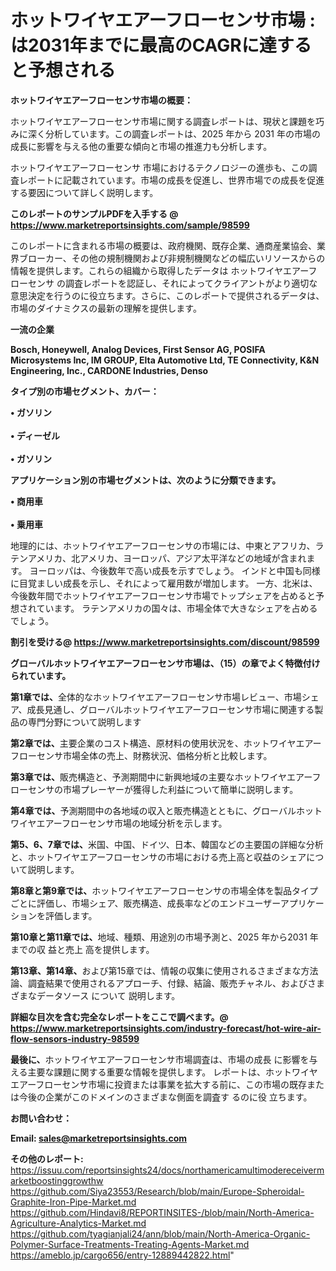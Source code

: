 # ホットワイヤエアーフローセンサ市場 : は2031年までに最高のCAGRに達すると予想される

<strong><b>ホットワイヤエアーフローセンサ市場の概要：</b></strong>

ホットワイヤエアーフローセンサ市場に関する調査レポートは、現状と課題を巧みに深く分析しています。この調査レポートは、2025 年から 2031 年の市場の成長に影響を与える他の重要な傾向と市場の推進力も分析します。

ホットワイヤエアーフローセンサ 市場におけるテクノロジーの進歩も、この調査レポートに記載されています。市場の成長を促進し、世界市場での成長を促進する要因について詳しく説明します。

<strong>このレポートのサンプルPDFを入手する @ <a href=https://www.marketreportsinsights.com/sample/98599>https://www.marketreportsinsights.com/sample/98599</a></strong>

このレポートに含まれる市場の概要は、政府機関、既存企業、通商産業協会、業界ブローカー、その他の規制機関および非規制機関などの幅広いリソースからの情報を提供します。これらの組織から取得したデータは ホットワイヤエアーフローセンサ の調査レポートを認証し、それによってクライアントがより適切な意思決定を行うのに役立ちます。さらに、このレポートで提供されるデータは、市場のダイナミクスの最新の理解を提供します。

<strong>一流の企業</strong>

<strong><b>Bosch, Honeywell, Analog Devices, First Sensor AG, POSIFA Microsystems Inc, IM GROUP, Elta Automotive Ltd, TE Connectivity, K&N Engineering, Inc., CARDONE Industries, Denso</b></strong>

<strong><b>タイプ別の市場セグメント、カバー：</b></strong>

<strong>• ガソリン<br><br>• ディーゼル<br><br>• ガソリン</strong>

<strong><b>アプリケーション別の市場セグメントは、次のように分類できます。</b></strong>

<strong>• 商用車<br><br>• 乗用車</strong>

 地理的には、ホットワイヤエアーフローセンサの市場には、中東とアフリカ、ラテンアメリカ、北アメリカ、ヨーロッパ、アジア太平洋などの地域が含まれます。 ヨーロッパは、今後数年で高い成長を示すでしょう。 インドと中国も同様に目覚ましい成長を示し、それによって雇用数が増加します。 一方、北米は、今後数年間でホットワイヤエアーフローセンサ市場でトップシェアを占めると予想されています。 ラテンアメリカの国々は、市場全体で大きなシェアを占めるでしょう。

<strong>割引を受ける@ <a href=https://www.marketreportsinsights.com/discount/98599>https://www.marketreportsinsights.com/discount/98599</a></strong>

<strong><b>グローバルホットワイヤエアーフローセンサ市場は、（15）の章でよく特徴付けられています。</b></strong>

<strong><b>第</b></strong><strong><b>1章では、</b></strong>全体的なホットワイヤエアーフローセンサ市場レビュー、市場シェア、成長見通し、グローバルホットワイヤエアーフローセンサ市場に関連する製品の専門分野について説明します

<strong><b>第2章では、</b></strong>主要企業のコスト構造、原材料の使用状況を、ホットワイヤエアーフローセンサ市場全体の売上、財務状況、価格分析と比較します。

<strong><b>第3章では、</b></strong>販売構造と、予測期間中に新興地域の主要なホットワイヤエアーフローセンサの市場プレーヤーが獲得した利益について簡単に説明します。

<strong><b>第4章では、</b></strong>予測期間中の各地域の収入と販売構造とともに、グローバルホットワイヤエアーフローセンサ市場の地域分析を示します。

<strong><b>第5、6、7章では、</b></strong>米国、中国、ドイツ、日本、韓国などの主要国の詳細な分析と、ホットワイヤエアーフローセンサの市場における売上高と収益のシェアについて説明します。

<strong><b>第8章と第9章では、</b></strong>ホットワイヤエアーフローセンサの市場全体を製品タイプごとに評価し、市場シェア、販売構造、成長率などのエンドユーザーアプリケーションを評価します。

<strong><b>第10章と第11章では、</b></strong>地域、種類、用途別の市場予測と、2025 年から2031 年までの収 益と売上 高を提供します。

<strong><b>第13章、第14章、</b></strong>および第15章では、情報の収集に使用されるさまざまな方法論、調査結果で使用されるアプローチ、付録、結論、販売チャネル、およびさまざまなデータソース について 説明します。

<strong>詳細な目次を含む完全なレポートをここで調べます。@ <a href=https://www.marketreportsinsights.com/industry-forecast/hot-wire-air-flow-sensors-industry-98599>https://www.marketreportsinsights.com/industry-forecast/hot-wire-air-flow-sensors-industry-98599</a></strong>

<strong><b>最後に、</b></strong>ホットワイヤエアーフローセンサ市場調査は、市場の成長 に影響を</a>与える主要な課題に関する重要な情報を提供します。 レポートは、ホットワイヤエアーフローセンサ市場に投資または事業を拡大する前に、この市場の既存または今後の企業がこのドメインのさまざまな側面を調査す るのに役 立ちます。

<strong><b>お問い合わせ：</b></strong>

<strong>Email: </strong><a href=mailto:sales@marketreportsinsights.com><strong>sales@marketreportsinsights.com</strong></a>

<strong>その他のレポート:</strong>
<br>
<a href=https://issuu.com/reportsinsights24/docs/northamericamultimodereceivermarketboostinggrowthw>https://issuu.com/reportsinsights24/docs/northamericamultimodereceivermarketboostinggrowthw</a>
<br>
<a href=https://github.com/Siya23553/Research/blob/main/Europe-Spheroidal-Graphite-Iron-Pipe-Market.md>https://github.com/Siya23553/Research/blob/main/Europe-Spheroidal-Graphite-Iron-Pipe-Market.md</a>
<br>
<a href=https://github.com/Hindavi8/REPORTINSITES-/blob/main/North-America-Agriculture-Analytics-Market.md>https://github.com/Hindavi8/REPORTINSITES-/blob/main/North-America-Agriculture-Analytics-Market.md</a>
<br>
<a href=https://github.com/tyagianjali24/ann/blob/main/North-America-Organic-Polymer-Surface-Treatments-Treating-Agents-Market.md>https://github.com/tyagianjali24/ann/blob/main/North-America-Organic-Polymer-Surface-Treatments-Treating-Agents-Market.md</a>
<br>
<a href=https://ameblo.jp/cargo656/entry-12889442822.html>https://ameblo.jp/cargo656/entry-12889442822.html</a>"

